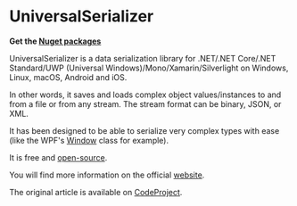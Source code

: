 
# UniversalSerializer

**Get the [Nuget packages](https://www.nuget.org/profiles/ChrisBertrand "Get the compiled libraries directly in Visual Studio")**

UniversalSerializer is a data serialization library for
.NET/.NET Core/.NET Standard/UWP (Universal Windows)/Mono/Xamarin/Silverlight
on
Windows, Linux, macOS, Android and iOS.

In other words, it saves and loads complex object values/instances to
and from a file or from any stream.
The stream format can be binary, JSON, or XML.  

It has been designed to be able to serialize very complex types with ease (like the WPF's [Window] class for example).

It is free and [open-source].

You will find more information on the official [website].

The original article is available on [CodeProject].

  [open-source]: http://universalserializer.com/documentation/license.html
  [website]: http://universalserializer.com/
  [CodeProject]: https://www.codeproject.com/Articles/620154/UniversalSerializer
  [Window]: https://msdn.microsoft.com/en-us/library/system.windows.window.aspx